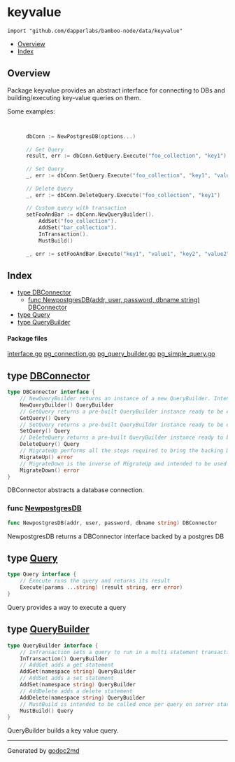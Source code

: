 

# keyvalue
`import "github.com/dapperlabs/bamboo-node/data/keyvalue"`

* [Overview](#pkg-overview)
* [Index](#pkg-index)

## <a name="pkg-overview">Overview</a>
Package keyvalue provides an abstract interface for connecting to DBs and building/executing key-value queries on them.

Some examples:

```go


	  dbConn := NewPostgresDB(options...)
	
	  // Get Query
	  result, err := dbConn.GetQuery.Execute("foo_collection", "key1")
	
	  // Set Query
	  _, err := dbConn.SetQuery.Execute("foo_collection", "key1", "value1")
	
	  // Delete Query
	  _, err := dbConn.DeleteQuery.Execute("foo_collection", "key1")
	
	  // Custom query with transaction
	  setFooAndBar := dbConn.NewQueryBuilder().
		  AddSet("foo_collection").
		  AddSet("bar_collection").
		  InTransaction().
		  MustBuild()
	
	  _, err := setFooAndBar.Execute("key1", "value1", "key2", "value2")

```




## <a name="pkg-index">Index</a>
* [type DBConnector](#DBConnector)
  * [func NewpostgresDB(addr, user, password, dbname string) DBConnector](#NewpostgresDB)
* [type Query](#Query)
* [type QueryBuilder](#QueryBuilder)


#### <a name="pkg-files">Package files</a>
[interface.go](https://github.com/dapperlabs/bamboo-node/tree/master/data/keyvalue/interface.go) [pg_connection.go](https://github.com/dapperlabs/bamboo-node/tree/master/data/keyvalue/pg_connection.go) [pg_query_builder.go](https://github.com/dapperlabs/bamboo-node/tree/master/data/keyvalue/pg_query_builder.go) [pg_simple_query.go](https://github.com/dapperlabs/bamboo-node/tree/master/data/keyvalue/pg_simple_query.go)






## <a name="DBConnector">type</a> [DBConnector](https://github.com/dapperlabs/bamboo-node/tree/master/data/keyvalue/interface.go?s=757:1550#L30)
``` go
type DBConnector interface {
    // NewQueryBuilder returns an instance of a new QueryBuilder. Intended to be used when building a custom multi statement query
    NewQueryBuilder() QueryBuilder
    // GetQuery returns a pre-built QueryBuilder instance ready to be executed as a get statement
    GetQuery() Query
    // SetQuery returns a pre-built QueryBuilder instance ready to be executed as a get statement
    SetQuery() Query
    // DeleteQuery returns a pre-built QueryBuilder instance ready to be executed as a delete statement
    DeleteQuery() Query
    // MigrateUp performs all the steps required to bring the backing DB into an initialised state
    MigrateUp() error
    // MigrateDown is the inverse of MigrateUp and intended to be used in testing environment to achieve a "clean slate".
    MigrateDown() error
}
```
DBConnector abstracts a database connection.







### <a name="NewpostgresDB">func</a> [NewpostgresDB](https://github.com/dapperlabs/bamboo-node/tree/master/data/keyvalue/pg_connection.go?s=425:492#L21)
``` go
func NewpostgresDB(addr, user, password, dbname string) DBConnector
```
NewpostgresDB returns a DBConnector interface backed by a postgres DB





## <a name="Query">type</a> [Query](https://github.com/dapperlabs/bamboo-node/tree/master/data/keyvalue/interface.go?s=2134:2262#L60)
``` go
type Query interface {
    // Execute runs the query and returns its result
    Execute(params ...string) (result string, err error)
}
```
Query provides a way to execute a query










## <a name="QueryBuilder">type</a> [QueryBuilder](https://github.com/dapperlabs/bamboo-node/tree/master/data/keyvalue/interface.go?s=1594:2089#L46)
``` go
type QueryBuilder interface {
    // InTransaction sets a query to run in a multi statement transaction
    InTransaction() QueryBuilder
    // AddGet adds a get statement
    AddGet(namespace string) QueryBuilder
    // AddSet adds a set statement
    AddSet(namespace string) QueryBuilder
    // AddDelete adds a delete statement
    AddDelete(namespace string) QueryBuilder
    // MustBuild is intended to be called once per query on server startup for performance considerations of some providers.
    MustBuild() Query
}
```
QueryBuilder builds a key value query.














- - -
Generated by [godoc2md](http://godoc.org/github.com/lanre-ade/godoc2md)
